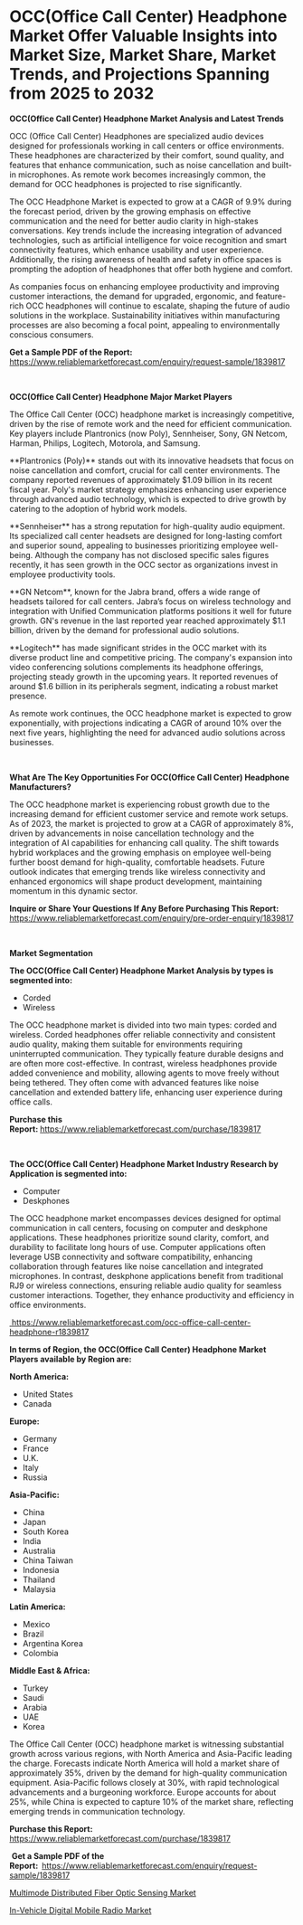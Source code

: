 <p><h1>OCC(Office Call Center) Headphone Market Offer Valuable Insights into Market Size, Market Share, Market Trends, and Projections Spanning from 2025 to 2032</h1></p><p><strong>OCC(Office Call Center) Headphone Market Analysis and Latest Trends</strong></p>
<p><p>OCC (Office Call Center) Headphones are specialized audio devices designed for professionals working in call centers or office environments. These headphones are characterized by their comfort, sound quality, and features that enhance communication, such as noise cancellation and built-in microphones. As remote work becomes increasingly common, the demand for OCC headphones is projected to rise significantly. </p><p>The OCC Headphone Market is expected to grow at a CAGR of 9.9% during the forecast period, driven by the growing emphasis on effective communication and the need for better audio clarity in high-stakes conversations. Key trends include the increasing integration of advanced technologies, such as artificial intelligence for voice recognition and smart connectivity features, which enhance usability and user experience. Additionally, the rising awareness of health and safety in office spaces is prompting the adoption of headphones that offer both hygiene and comfort. </p><p>As companies focus on enhancing employee productivity and improving customer interactions, the demand for upgraded, ergonomic, and feature-rich OCC headphones will continue to escalate, shaping the future of audio solutions in the workplace. Sustainability initiatives within manufacturing processes are also becoming a focal point, appealing to environmentally conscious consumers.</p></p>
<p><strong>Get a Sample PDF of the Report:&nbsp;</strong> <a href="https://www.reliablemarketforecast.com/enquiry/request-sample/1839817?utm_campaign=1130&utm_medium=2&utm_source=Github&utm_content=ia&utm_term=13022025&utm_id=occoffice-call-center-headphone">https://www.reliablemarketforecast.com/enquiry/request-sample/1839817</a></p>
<p>&nbsp;</p>
<p><strong>OCC(Office Call Center) Headphone Major Market Players</strong></p>
<p><p>The Office Call Center (OCC) headphone market is increasingly competitive, driven by the rise of remote work and the need for efficient communication. Key players include Plantronics (now Poly), Sennheiser, Sony, GN Netcom, Harman, Philips, Logitech, Motorola, and Samsung.</p><p>**Plantronics (Poly)** stands out with its innovative headsets that focus on noise cancellation and comfort, crucial for call center environments. The company reported revenues of approximately $1.09 billion in its recent fiscal year. Poly's market strategy emphasizes enhancing user experience through advanced audio technology, which is expected to drive growth by catering to the adoption of hybrid work models.</p><p>**Sennheiser** has a strong reputation for high-quality audio equipment. Its specialized call center headsets are designed for long-lasting comfort and superior sound, appealing to businesses prioritizing employee well-being. Although the company has not disclosed specific sales figures recently, it has seen growth in the OCC sector as organizations invest in employee productivity tools.</p><p>**GN Netcom**, known for the Jabra brand, offers a wide range of headsets tailored for call centers. Jabra’s focus on wireless technology and integration with Unified Communication platforms positions it well for future growth. GN's revenue in the last reported year reached approximately $1.1 billion, driven by the demand for professional audio solutions.</p><p>**Logitech** has made significant strides in the OCC market with its diverse product line and competitive pricing. The company's expansion into video conferencing solutions complements its headphone offerings, projecting steady growth in the upcoming years. It reported revenues of around $1.6 billion in its peripherals segment, indicating a robust market presence.</p><p>As remote work continues, the OCC headphone market is expected to grow exponentially, with projections indicating a CAGR of around 10% over the next five years, highlighting the need for advanced audio solutions across businesses.</p></p>
<p>&nbsp;</p>
<p><strong>What Are The Key Opportunities For OCC(Office Call Center) Headphone Manufacturers?</strong></p>
<p><p>The OCC headphone market is experiencing robust growth due to the increasing demand for efficient customer service and remote work setups. As of 2023, the market is projected to grow at a CAGR of approximately 8%, driven by advancements in noise cancellation technology and the integration of AI capabilities for enhancing call quality. The shift towards hybrid workplaces and the growing emphasis on employee well-being further boost demand for high-quality, comfortable headsets. Future outlook indicates that emerging trends like wireless connectivity and enhanced ergonomics will shape product development, maintaining momentum in this dynamic sector.</p></p>
<p><strong>Inquire or Share Your Questions If Any Before Purchasing This Report:</strong> <a href="https://www.reliablemarketforecast.com/enquiry/pre-order-enquiry/1839817?utm_campaign=1130&utm_medium=2&utm_source=Github&utm_content=ia&utm_term=13022025&utm_id=occoffice-call-center-headphone">https://www.reliablemarketforecast.com/enquiry/pre-order-enquiry/1839817</a></p>
<p>&nbsp;</p>
<p><strong>Market Segmentation</strong></p>
<p><strong>The OCC(Office Call Center) Headphone Market Analysis by types is segmented into:</strong></p>
<p><ul><li>Corded</li><li>Wireless</li></ul></p>
<p><p>The OCC headphone market is divided into two main types: corded and wireless. Corded headphones offer reliable connectivity and consistent audio quality, making them suitable for environments requiring uninterrupted communication. They typically feature durable designs and are often more cost-effective. In contrast, wireless headphones provide added convenience and mobility, allowing agents to move freely without being tethered. They often come with advanced features like noise cancellation and extended battery life, enhancing user experience during office calls.</p></p>
<p><strong>Purchase this Report:&nbsp;</strong><a href="https://www.reliablemarketforecast.com/purchase/1839817?utm_campaign=1130&utm_medium=2&utm_source=Github&utm_content=ia&utm_term=13022025&utm_id=occoffice-call-center-headphone">https://www.reliablemarketforecast.com/purchase/1839817</a></p>
<p>&nbsp;</p>
<p><strong>The OCC(Office Call Center) Headphone Market Industry Research by Application is segmented into:</strong></p>
<p><ul><li>Computer</li><li>Deskphones</li></ul></p>
<p><p>The OCC headphone market encompasses devices designed for optimal communication in call centers, focusing on computer and deskphone applications. These headphones prioritize sound clarity, comfort, and durability to facilitate long hours of use. Computer applications often leverage USB connectivity and software compatibility, enhancing collaboration through features like noise cancellation and integrated microphones. In contrast, deskphone applications benefit from traditional RJ9 or wireless connections, ensuring reliable audio quality for seamless customer interactions. Together, they enhance productivity and efficiency in office environments.</p></p>
<p><a href="https://www.reliablemarketforecast.com/occ-office-call-center-headphone-r1839817?utm_campaign=1130&utm_medium=2&utm_source=Github&utm_content=ia&utm_term=13022025&utm_id=occoffice-call-center-headphone">&nbsp;https://www.reliablemarketforecast.com/occ-office-call-center-headphone-r1839817</a></p>
<p><strong>In terms of Region, the OCC(Office Call Center) Headphone Market Players available by Region are:</strong></p>
<p>
    <p> <strong> North America: </strong>
        <ul>
            <li>United States</li>
            <li>Canada</li>
        </ul>
        </p> 
    <p> <strong> Europe: </strong>
        <ul>
            <li>Germany</li>
            <li>France</li>
            <li>U.K.</li>
            <li>Italy</li>
            <li>Russia</li>
        </ul>
        </p> 
    <p> <strong> Asia-Pacific: </strong>
        <ul>
            <li>China</li>
            <li>Japan</li>
            <li>South Korea</li>
            <li>India</li>
            <li>Australia</li>
            <li>China Taiwan</li>
            <li>Indonesia</li>
            <li>Thailand</li>
            <li>Malaysia</li>
        </ul>
        </p> 
    <p> <strong> Latin America: </strong>
        <ul>
            <li>Mexico</li>
            <li>Brazil</li>
            <li>Argentina Korea</li>
            <li>Colombia</li>
        </ul>
        </p> 
    <p> <strong> Middle East & Africa: </strong>
        <ul>
            <li>Turkey</li>
            <li>Saudi</li>
            <li>Arabia</li>
            <li>UAE</li>
            <li>Korea</li>
        </ul>
    </p>
    </p>
<p><p>The Office Call Center (OCC) headphone market is witnessing substantial growth across various regions, with North America and Asia-Pacific leading the charge. Forecasts indicate North America will hold a market share of approximately 35%, driven by the demand for high-quality communication equipment. Asia-Pacific follows closely at 30%, with rapid technological advancements and a burgeoning workforce. Europe accounts for about 25%, while China is expected to capture 10% of the market share, reflecting emerging trends in communication technology.</p></p>
<p><strong>Purchase this Report: </strong><a href="https://www.reliablemarketforecast.com/purchase/1839817?utm_campaign=1130&utm_medium=2&utm_source=Github&utm_content=ia&utm_term=13022025&utm_id=occoffice-call-center-headphone">https://www.reliablemarketforecast.com/purchase/1839817</a></p>
<p>&nbsp;<strong>Get a Sample PDF of the Report:&nbsp;&nbsp;</strong><a href="https://www.reliablemarketforecast.com/enquiry/request-sample/1839817?utm_campaign=1130&utm_medium=2&utm_source=Github&utm_content=ia&utm_term=13022025&utm_id=occoffice-call-center-headphone">https://www.reliablemarketforecast.com/enquiry/request-sample/1839817</a></p>
<p><strong></strong></p>
<p><p><a href="https://github.com/cachuhashieb/Market-Research-Report-List-1/blob/main/multimode-distributed-fiber-optic-sensing-market.md?utm_campaign=1130&utm_medium=2&utm_source=Github&utm_content=ia&utm_term=13022025&utm_id=occoffice-call-center-headphone">Multimode Distributed Fiber Optic Sensing Market</a></p><p><a href="https://github.com/RickHolmes3/Market-Research-Report-List-7/blob/main/in-vehicle-digital-mobile-radio-market.md?utm_campaign=1130&utm_medium=2&utm_source=Github&utm_content=ia&utm_term=13022025&utm_id=occoffice-call-center-headphone">In-Vehicle Digital Mobile Radio Market</a></p></p>